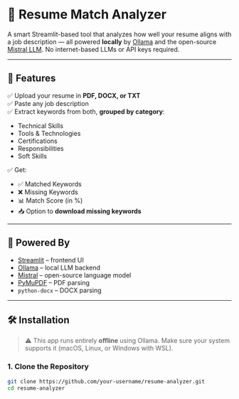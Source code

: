 # 📄 Resume Match Analyzer

A smart Streamlit-based tool that analyzes how well your resume aligns with a job description — all powered **locally** by [Ollama](https://ollama.com) and the open-source [Mistral LLM](https://ollama.com/library/mistral). No internet-based LLMs or API keys required.

---

## 🚀 Features

✅ Upload your resume in **PDF, DOCX, or TXT**  
✅ Paste any job description  
✅ Extract keywords from both, **grouped by category**:
- Technical Skills  
- Tools & Technologies  
- Certifications  
- Responsibilities  
- Soft Skills  

✅ Get:
- ✅ Matched Keywords
- ❌ Missing Keywords
- 📊 Match Score (in %)
- 📥 Option to **download missing keywords**

---

## 🧠 Powered By

- [Streamlit](https://streamlit.io/) – frontend UI  
- [Ollama](https://ollama.com) – local LLM backend  
- [Mistral](https://ollama.com/library/mistral) – open-source language model  
- [PyMuPDF](https://pymupdf.readthedocs.io/en/latest/) – PDF parsing  
- `python-docx` – DOCX parsing  

---

## 🛠 Installation

> ⚠️ This app runs entirely **offline** using Ollama. Make sure your system supports it (macOS, Linux, or Windows with WSL).

### 1. Clone the Repository

```bash
git clone https://github.com/your-username/resume-analyzer.git
cd resume-analyzer
